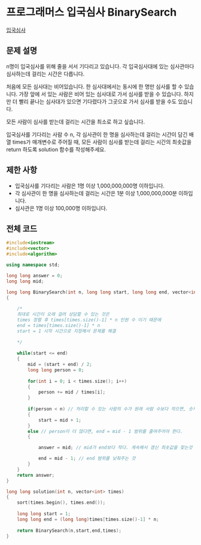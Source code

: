 # 프로그래머스 입국심사 BinarySearch

[입국심사](https://programmers.co.kr/learn/courses/30/lessons/43238)

## 문제 설명

n명이 입국심사를 위해 줄을 서서 기다리고 있습니다. 각 입국심사대에 있는 심사관마다 심사하는데 걸리는 시간은 다릅니다.

처음에 모든 심사대는 비어있습니다. 한 심사대에서는 동시에 한 명만 심사를 할 수 있습니다. 가장 앞에 서 있는 사람은 비어 있는 심사대로 가서 심사를 받을 수 있습니다. 하지만 더 빨리 끝나는 심사대가 있으면 기다렸다가 그곳으로 가서 심사를 받을 수도 있습니다.

모든 사람이 심사를 받는데 걸리는 시간을 최소로 하고 싶습니다.

입국심사를 기다리는 사람 수 n, 각 심사관이 한 명을 심사하는데 걸리는 시간이 담긴 배열 times가 매개변수로 주어질 때, 모든 사람이 심사를 받는데 걸리는 시간의 최솟값을 return 하도록 solution 함수를 작성해주세요.

## 제한 사항

  * 입국심사를 기다리는 사람은 1명 이상 1,000,000,000명 이하입니다.
  * 각 심사관이 한 명을 심사하는데 걸리는 시간은 1분 이상 1,000,000,000분 이하입니다.
  * 심사관은 1명 이상 100,000명 이하입니다.

## 전체 코드


```c++
#include<iostream>
#include<vector>
#include<algorithm>

using namespace std;

long long answer = 0;
long long mid;

long long BinarySearch(int n, long long start, long long end, vector<int> times)
{
	
	/*
	최대로 시간이 오래 걸려 상담할 수 있는 것은
	times 정렬 후 times[times.size()-1] * n 인원 수 이기 때문에
	end = times[times.size()-1] * n
	start = 1 시작 시간으로 지정해서 문제를 해결 
	
	*/
	
	while(start <= end)
	{
		mid = (start + end) / 2;
		long long person = 0;
		
		for(int i = 0; i < times.size(); i++)
		{
			person += mid / times[i];
		}
		
		if(person < n) // 처리할 수 있는 사람의 수가 원래 사람 수보다 작으면, 숫자 범위를 높여야 한다. 
		{
			start = mid + 1;
		}
		else // person이 더 많다면, end = mid - 1 범위를 줄여주어야 한다. 
		{

			answer = mid; // mid가 end보다 작다. 계속해서 갱신 최솟값을 찾는것 

			end = mid - 1; // end 범위를 낮춰주는 것 	
		}
	}
	return answer;
}

long long solution(int n, vector<int> times)
{
	sort(times.begin(), times.end());
	
	long long start = 1;
	long long end = (long long)times[times.size()-1] * n;
	
	return BinarySearch(n,start,end,times);
}
```
